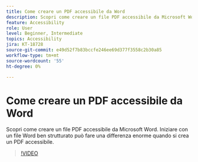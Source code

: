 ```yaml
---
title: Come creare un PDF accessibile da Word
description: Scopri come creare un file PDF accessibile da Microsoft Word
feature: Accessibility
role: User
level: Beginner, Intermediate
topics: Accessibility
jira: KT-18728
source-git-commit: e49d52f7b83bccfe246ee69d377f3558c2b30a85
workflow-type: tm+mt
source-wordcount: '55'
ht-degree: 0%

---
```


# Come creare un PDF accessibile da Word

Scopri come creare un file PDF accessibile da Microsoft Word. Iniziare con un file Word ben strutturato può fare una differenza enorme quando si crea un PDF accessibile.

>[!VIDEO](https://video.tv.adobe.com/v/3471614?quality=12&learn=on&hidetitle=true)